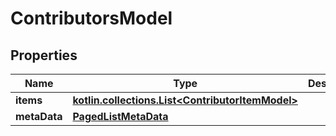 
# ContributorsModel

## Properties
Name | Type | Description | Notes
------------ | ------------- | ------------- | -------------
**items** | [**kotlin.collections.List&lt;ContributorItemModel&gt;**](ContributorItemModel.md) |  |  [optional]
**metaData** | [**PagedListMetaData**](PagedListMetaData.md) |  |  [optional]



